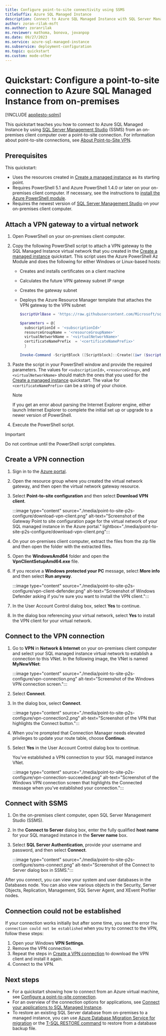 ```yaml
---
title: Configure point-to-site connectivity using SSMS
titleSuffix: Azure SQL Managed Instance
description: Connect to Azure SQL Managed Instance with SQL Server Management Studio (SSMS) by using a point-to-site connection from an on-premises client computer.
author: zoran-rilak-msft
ms.author: zoranrilak
ms.reviewer: mathoma, bonova, jovanpop
ms.date: 09/27/2023
ms.service: azure-sql-managed-instance
ms.subservice: deployment-configuration
ms.topic: quickstart
ms.custom: mode-other
---
```

# Quickstart: Configure a point-to-site connection to Azure SQL Managed Instance from on-premises

[!INCLUDE [appliesto-sqlmi](../includes/appliesto-sqlmi.md)]

This quickstart teaches you how to connect to Azure SQL Managed Instance by using [SQL Server Management Studio](/sql/ssms/sql-server-management-studio-ssms) (SSMS) from an on-premises client computer over a point-to-site connection. For information about point-to-site connections, see [About Point-to-Site VPN](/azure/vpn-gateway/point-to-site-about).

## Prerequisites

This quickstart:

- Uses the resources created in  [Create a managed instance](instance-create-quickstart.md) as its starting point.
- Requires PowerShell 5.1 and Azure PowerShell 1.4.0 or later on your on-premises client computer. If necessary, see the instructions to [install the Azure PowerShell module](/powershell/azure/install-az-ps#install-the-azure-powershell-module).
- Requires the newest version of [SQL Server Management Studio](/sql/ssms/sql-server-management-studio-ssms) on your on-premises client computer.

## Attach a VPN gateway to a virtual network

1. Open PowerShell on your on-premises client computer.

1. Copy the following PowerShell script to attach  a VPN gateway to the SQL Managed Instance virtual network that you created in the [Create a managed instance](instance-create-quickstart.md) quickstart. This script uses the Azure PowerShell Az Module and does the following for either Windows or Linux-based hosts:

   - Creates and installs certificates on a client machine
   - Calculates the future VPN gateway subnet IP range
   - Creates the gateway subnet
   - Deploys the Azure Resource Manager template that attaches the VPN gateway to the VPN subnet

     ```powershell
     $scriptUrlBase = 'https://raw.githubusercontent.com/Microsoft/sql-server-samples/master/samples/manage/azure-sql-db-managed-instance/attach-vpn-gateway'

     $parameters = @{
       subscriptionId = '<subscriptionId>'
       resourceGroupName = '<resourceGroupName>'
       virtualNetworkName = '<virtualNetworkName>'
       certificateNamePrefix  = '<certificateNamePrefix>'
       }

     Invoke-Command -ScriptBlock ([Scriptblock]::Create((iwr ($scriptUrlBase+'/attachVPNGateway.ps1?t='+ [DateTime]::Now.Ticks)).Content)) -ArgumentList $parameters, $scriptUrlBase
     ```

1. Paste the script in your PowerShell window and provide the required parameters. The values for `<subscriptionId>`, `<resourceGroup>`, and `<virtualNetworkName>` should match the ones that you used for the [Create a managed instance](instance-create-quickstart.md) quickstart. The value for `<certificateNamePrefix>` can be a string of your choice.

    > [!NOTE]  
    > If you get an error about parsing the Internet Explorer engine, either launch Internet Explorer to complete the initial set up or upgrade to a newer version of PowerShell.

1. Execute the PowerShell script.

> [!IMPORTANT]  
> Do not continue until the PowerShell script completes.

## Create a VPN connection

1. Sign in to the [Azure portal](https://portal.azure.com/).
1. Open the resource group where you created the virtual network gateway, and then open the virtual network gateway resource.
1. Select **Point-to-site configuration** and then select **Download VPN client**.

    :::image type="content" source="./media/point-to-site-p2s-configure/download-vpn-client.png" alt-text="Screenshot of the Gateway Point to site configuration page for the virtual network of your SQL managed instance in the Azure portal." lightbox="./media/point-to-site-p2s-configure/download-vpn-client.png":::

1. On your on-premises client computer, extract the files from the zip file and then open the folder with the extracted files.
1. Open the **WindowsAmd64** folder and open the **VpnClientSetupAmd64.exe** file.
1. If you receive a **Windows protected your PC** message, select **More info** and then select **Run anyway**.

    :::image type="content" source="./media/point-to-site-p2s-configure/vpn-client-defender.png" alt-text="Screenshot of Windows Defender asking if you're sure you want to install the VPN client.":::

1. In the User Account Control dialog box, select **Yes** to continue.
1. In the dialog box referencing your virtual network, select **Yes** to install the VPN client for your virtual network.

## Connect to the VPN connection

1. Go to **VPN** in **Network & Internet** on your on-premises client computer and select your SQL managed instance virtual network to establish a connection to this VNet. In the following image, the VNet is named **MyNewVNet**:

    :::image type="content" source="./media/point-to-site-p2s-configure/vpn-connection.png" alt-text="Screenshot of the Windows VPN connection screen.":::

1. Select **Connect**.
1. In the dialog box, select **Connect**.

    :::image type="content" source="./media/point-to-site-p2s-configure/vpn-connection2.png" alt-text="Screenshot of the VPN that highlights the Connect button.":::

1. When you're prompted that Connection Manager needs elevated privileges to update your route table, choose **Continue**.
1. Select **Yes** in the User Account Control dialog box to continue.

   You've established a VPN connection to your SQL managed instance VNet.

    :::image type="content" source="./media/point-to-site-p2s-configure/vpn-connection-succeeded.png" alt-text="Screenshot of the Windows VPN connection screen that highlights the Connected message when you've established your connection.":::

## Connect with SSMS

1. On the on-premises client computer, open SQL Server Management Studio (SSMS).
1. In the **Connect to Server** dialog box, enter the fully qualified **host name** for your SQL managed instance in the **Server name** box.
1. Select **SQL Server Authentication**, provide your username and password, and then select **Connect**.

    :::image type="content" source="./media/point-to-site-p2s-configure/ssms-connect.png" alt-text="Screenshot of the Connect to Server dialog box in SSMS.":::

After you connect, you can view your system and user databases in the Databases node. You can also view various objects in the Security, Server Objects, Replication, Management, SQL Server Agent, and XEvent Profiler nodes.

## Connection could not be established 

If your connection works initially but after some time, you see the error `The connection could not be established` when you try to connect to the VPN, follow these steps: 

1. Open your Windows **VPN Settings**. 
1. Remove the VPN connection. 
1. Repeat the steps in [Create a VPN connection](#create-a-vpn-connection) to download the VPN client and install it again. 
1. Connect to the VPN. 

## Next steps

- For a quickstart showing how to connect from an Azure virtual machine, see [Configure a point-to-site connection](point-to-site-p2s-configure.md).
- For an overview of the connection options for applications, see [Connect your applications to SQL Managed Instance](connect-application-instance.md).
- To restore an existing SQL Server database from on-premises to a managed instance, you can use [Azure Database Migration Service for migration](/azure/dms/tutorial-sql-server-to-managed-instance) or the [T-SQL RESTORE command](restore-sample-database-quickstart.md) to restore from a database backup file.
